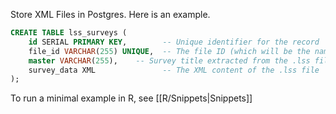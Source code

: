 Store XML Files in Postgres. Here is an example.

```sql
CREATE TABLE lss_surveys (
    id SERIAL PRIMARY KEY,        -- Unique identifier for the record
    file_id VARCHAR(255) UNIQUE,  -- The file ID (which will be the name of the .lss file)
    master VARCHAR(255),    -- Survey title extracted from the .lss file
    survey_data XML               -- The XML content of the .lss file
);

```

To run a minimal example in R, see [[R/Snippets|Snippets]]
